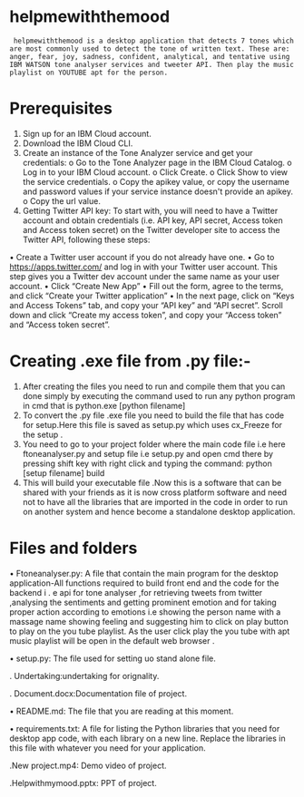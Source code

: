 # helpmewiththemood
     helpmewiththemood is a desktop application that detects 7 tones which are most commonly used to detect the tone of written text. These are: anger, fear, joy, sadness, confident, analytical, and tentative using IBM WATSON tone analyser services and tweeter API. Then play the music playlist on YOUTUBE apt for the person.

# Prerequisites
1.	Sign up for an IBM Cloud account.
2.	Download the IBM Cloud CLI.
3.	Create an instance of the Tone Analyzer service and get your credentials:
o	Go to the Tone Analyzer page in the IBM Cloud Catalog.
o	Log in to your IBM Cloud account.
o	Click Create.
o	Click Show to view the service credentials.
o	Copy the apikey value, or copy the username and password values if your service instance doesn't provide an apikey.
o	Copy the url value.
4.	Getting Twitter API key:
        To start with, you will need to have a Twitter account and obtain credentials (i.e. API key, API secret, Access token and Access token secret) on the Twitter developer site to access the Twitter API, following these steps:

•	Create a Twitter user account if you do not already have one.
•	Go to https://apps.twitter.com/ and log in with your Twitter user account. This step gives you a Twitter dev account under the same name as your user account.
•	Click “Create New App” 
•	Fill out the form, agree to the terms, and click “Create your Twitter application”
•	In the next page, click on “Keys and Access Tokens” tab, and copy your “API key” and “API secret”. Scroll down and click “Create my access token”, and copy your “Access token” and “Access token secret”.

# Creating .exe file from .py file:-

1. After creating the files you need to run and compile them that you can done simply by executing the command used to run any python program in cmd that is
          python.exe [python filename]
2.   To convert the .py file .exe file you need to build the file that has code for setup.Here this file is saved as setup.py which uses cx_Freeze for the setup .
3. You need to go to your project folder where the main code file i.e here ftoneanalyser.py and setup file i.e setup.py and open cmd there by pressing shift key  with right click and typing the command:
           python [setup filename] build
4.	This will build your executable file .Now this is a software that can be shared with your friends as it is now cross platform  software and need not to have all the libraries that are imported in the code in order to run on another system and hence become a standalone desktop application.

# Files and folders

•	Ftoneanalyser.py: 
            A file that contain the main program for the desktop application-All functions required to build front end and the code for the backend i . e api for tone analyser ,for retrieving tweets from twitter ,analysing the sentiments and getting prominent  emotion and for taking proper action according to emotions i.e showing the person name with a massage name showing feeling and suggesting him to click on play button to play on the you tube playlist. As the user click play the you tube with apt music playlist will be open in the default web browser .   

•	setup.py: The file used for setting uo stand alone file.

.    Undertaking:undertaking for orignality.

.    Document.docx:Documentation file of project.

•	README.md: The file that you are reading at this moment.

•	requirements.txt: A file for listing the Python libraries that you need for desktop app code, with each library on a new line. Replace the libraries in this file with whatever you need for your application. 

.New project.mp4: Demo video of project.

.Helpwithmymood.pptx: PPT of project.
